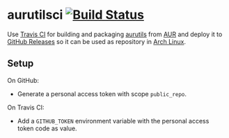 # aurutilsci [![Build Status](https://travis-ci.com/Thalhalla/aurutilsci.svg?branch=master)](https://travis-ci.com/Thalhalla/aurutilsci)

Use [Travis CI] for building and packaging [aurutils] from [AUR] and deploy it to [GitHub Releases] so it can be used
as repository in [Arch Linux].

## Setup

On GitHub:
  - Generate a personal access token with scope `public_repo`.

On Travis CI:
  - Add a `GITHUB_TOKEN` environment variable with the personal access token code as value.

[GitHub Releases]: https://github.com/Thalhalla/aurutilsci/releases
[Arch Linux]: https://www.archlinux.org
[Travis CI]: https://travis-ci.com/
[AUR]: https://aur.archlinux.org
[aurutils]: https://github.com/AladW/aurutils
